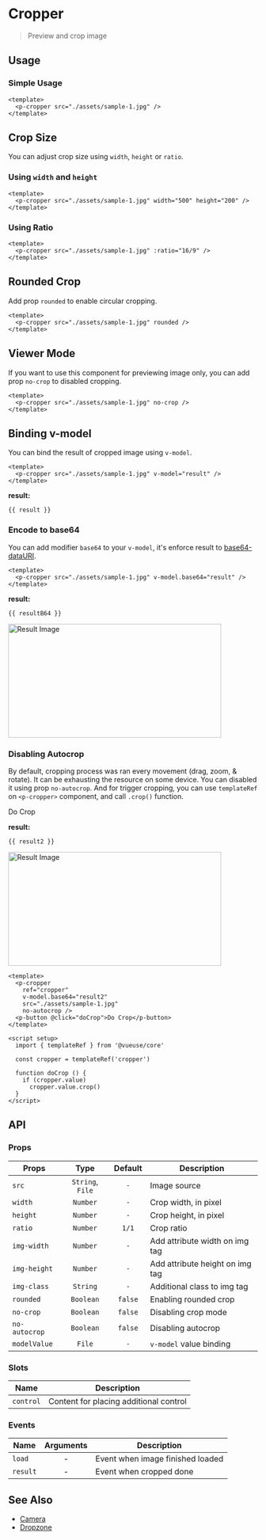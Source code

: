 <script setup>
import pButton from '../button/Button.vue'
import pCropper from './Cropper.vue'
import img from './assets/sample-1.jpg'
import EMPTY_IMG from '../signature-draw/assets/empty-img.png'
import { ref } from 'vue-demi'
import { templateRef } from '@vueuse/core'

const result    = ref()
const resultB64 = ref()
const result2   = ref()

const cropper = templateRef('cropper')

function doCrop () {
  if (cropper.value)
    cropper.value.crop()
}
</script>

# Cropper
> Preview and crop image

## Usage

### Simple Usage

<preview class="flex-col">
  <p-cropper :src="img" />
</preview>

```vue
<template>
  <p-cropper src="./assets/sample-1.jpg" />
</template>
```

## Crop Size

You can adjust crop size using `width`, `height` or `ratio`.

### Using `width` and `height`

<preview>
  <p-cropper :src="img" width="500" height="200" />
</preview>

```vue
<template>
  <p-cropper src="./assets/sample-1.jpg" width="500" height="200" />
</template>
```

### Using Ratio

<preview>
  <p-cropper :src="img" :ratio="16/9" />
</preview>

```vue
<template>
  <p-cropper src="./assets/sample-1.jpg" :ratio="16/9" />
</template>
```

## Rounded Crop
Add prop `rounded` to enable circular cropping.

<preview>
  <p-cropper :src="img" rounded />
</preview>

```vue
<template>
  <p-cropper src="./assets/sample-1.jpg" rounded />
</template>
```

## Viewer Mode

If you want to use this component for previewing image only, you can add prop `no-crop` to disabled cropping.

<preview>
  <p-cropper :src="img" no-crop />
</preview>

```vue
<template>
  <p-cropper src="./assets/sample-1.jpg" no-crop />
</template>
```


## Binding v-model

You can bind the result of cropped image using `v-model`.

<preview>
  <p-cropper :src="img" v-model="result" />
</preview>

```vue
<template>
  <p-cropper src="./assets/sample-1.jpg" v-model="result" />
</template>
```

**result:**

<pre class="truncate"><code>{{ result }}</code></pre>

### Encode to base64

You can add modifier `base64` to your `v-model`, it's enforce result to [base64-dataURI](https://en.wikipedia.org/wiki/Data_URI_scheme).

<preview class="flex-col">
  <p-cropper :src="img" v-model.base64="resultB64" />
</preview>

```vue
<template>
  <p-cropper src="./assets/sample-1.jpg" v-model.base64="result" />
</template>
```

**result:**

<pre class="truncate"><code>{{ resultB64 }}</code></pre>

<img class="mt-2 border" :src="resultB64 || EMPTY_IMG" width="430" height="230" alt="Result Image" />

### Disabling Autocrop

By default, cropping process was ran every movement (drag, zoom, & rotate). It can be exhausting the resource on some device.
You can disabled it using prop `no-autocrop`. And for trigger cropping, you can use `templateRef` on `<p-cropper>` component, and call `.crop()` function.

<preview class="flex-col">
  <p-cropper ref="cropper" :src="img" v-model.base64="result2" no-autocrop />
  <p-button @click="doCrop">Do Crop</p-button>
</preview>

**result:**

<pre class="truncate"><code>{{ result2 }}</code></pre>
<img class="mt-2 border" :src="result2 || EMPTY_IMG" width="430" height="230" alt="Result Image" />

```vue
<template>
  <p-cropper
    ref="cropper"
    v-model.base64="result2"
    src="./assets/sample-1.jpg"
    no-autocrop />
  <p-button @click="doCrop">Do Crop</p-button>
</template>

<script setup>
  import { templateRef } from '@vueuse/core'

  const cropper = templateRef('cropper')

  function doCrop () {
    if (cropper.value)
      cropper.value.crop()
  }
</script>
```

## API

### Props

| Props         |       Type       | Default | Description                     |
|---------------|:----------------:|:-------:|---------------------------------|
| `src`         | `String`, `File` |   `-`   | Image source                    |
| `width`       |     `Number`     |   `-`   | Crop width, in pixel            |
| `height`      |     `Number`     |   `-`   | Crop height, in pixel           |
| `ratio`       |     `Number`     |  `1/1`  | Crop ratio                      |
| `img-width`   |     `Number`     |   `-`   | Add attribute width on img tag  |
| `img-height`  |     `Number`     |   `-`   | Add attribute height on img tag |
| `img-class`   |     `String`     |   `-`   | Additional class to img tag     |
| `rounded`     |    `Boolean`     | `false` | Enabling rounded crop           |
| `no-crop`     |    `Boolean`     | `false` | Disabling crop mode             |
| `no-autocrop` |    `Boolean`     | `false` | Disabling autocrop              |
| `modelValue`  |      `File`      |   `-`   | `v-model` value binding         |

### Slots

| Name      | Description                            |
|-----------|----------------------------------------|
| `control` | Content for placing additional control |

### Events

| Name     | Arguments | Description                      |
|----------|:---------:|----------------------------------|
| `load`   |     -     | Event when image finished loaded |
| `result` |     -     | Event when cropped done          |


## See Also

- [Camera](/components/camera/)
- [Dropzone](/components/dropzone/)
